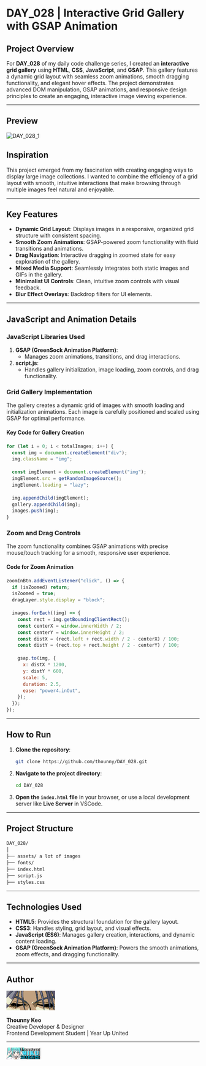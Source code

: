 # DAY_028 | Interactive Grid Gallery with GSAP Animation

## Project Overview

For **DAY_028** of my daily code challenge series, I created an **interactive grid gallery** using **HTML**, **CSS**, **JavaScript**, and **GSAP**. This gallery features a dynamic grid layout with seamless zoom animations, smooth dragging functionality, and elegant hover effects. The project demonstrates advanced DOM manipulation, GSAP animations, and responsive design principles to create an engaging, interactive image viewing experience.

---

## Preview

![DAY_028_1](./assets/DAY_028_1.gif)

## Inspiration

This project emerged from my fascination with creating engaging ways to display large image collections. I wanted to combine the efficiency of a grid layout with smooth, intuitive interactions that make browsing through multiple images feel natural and enjoyable.

---

## Key Features

- **Dynamic Grid Layout**: Displays images in a responsive, organized grid structure with consistent spacing.
- **Smooth Zoom Animations**: GSAP-powered zoom functionality with fluid transitions and animations.
- **Drag Navigation**: Interactive dragging in zoomed state for easy exploration of the gallery.
- **Mixed Media Support**: Seamlessly integrates both static images and GIFs in the gallery.
- **Minimalist UI Controls**: Clean, intuitive zoom controls with visual feedback.
- **Blur Effect Overlays**: Backdrop filters for UI elements.

---

## JavaScript and Animation Details

### JavaScript Libraries Used

1. **GSAP (GreenSock Animation Platform)**:
   - Manages zoom animations, transitions, and drag interactions.
2. **script.js**:
   - Handles gallery initialization, image loading, zoom controls, and drag functionality.

### Grid Gallery Implementation

The gallery creates a dynamic grid of images with smooth loading and initialization animations. Each image is carefully positioned and scaled using GSAP for optimal performance.

#### Key Code for Gallery Creation

```javascript
for (let i = 0; i < totalImages; i++) {
  const img = document.createElement("div");
  img.className = "img";
  
  const imgElement = document.createElement("img");
  imgElement.src = getRandomImageSource();
  imgElement.loading = "lazy";
  
  img.appendChild(imgElement);
  gallery.appendChild(img);
  images.push(img);
}
```

### Zoom and Drag Controls

The zoom functionality combines GSAP animations with precise mouse/touch tracking for a smooth, responsive user experience.

#### Code for Zoom Animation

```javascript
zoomInBtn.addEventListener("click", () => {
  if (isZoomed) return;
  isZoomed = true;
  dragLayer.style.display = "block";

  images.forEach((img) => {
    const rect = img.getBoundingClientRect();
    const centerX = window.innerWidth / 2;
    const centerY = window.innerHeight / 2;
    const distX = (rect.left + rect.width / 2 - centerX) / 100;
    const distY = (rect.top + rect.height / 2 - centerY) / 100;

    gsap.to(img, {
      x: distX * 1200,
      y: distY * 600,
      scale: 5,
      duration: 2.5,
      ease: "power4.inOut",
    });
  });
});
```

---

## How to Run

1. **Clone the repository**:
   ```bash
   git clone https://github.com/thounny/DAY_028.git
   ```

2. **Navigate to the project directory**:
   ```bash
   cd DAY_028
   ```

3. **Open the `index.html` file** in your browser, or use a local development server like **Live Server** in VSCode.

---

## Project Structure

```bash
DAY_028/
│
├── assets/ a lot of images
├── fonts/
├── index.html
├── script.js
├── styles.css
```

---

## Technologies Used

- **HTML5**: Provides the structural foundation for the gallery layout.
- **CSS3**: Handles styling, grid layout, and visual effects.
- **JavaScript (ES6)**: Manages gallery creation, interactions, and dynamic content loading.
- **GSAP (GreenSock Animation Platform)**: Powers the smooth animations, zoom effects, and dragging functionality.

---

## Author

![Logo](./assets/index_dwn.gif)

**Thounny Keo**  
Creative Developer & Designer  
Frontend Development Student | Year Up United

---

![miku](./assets/miku.gif)
